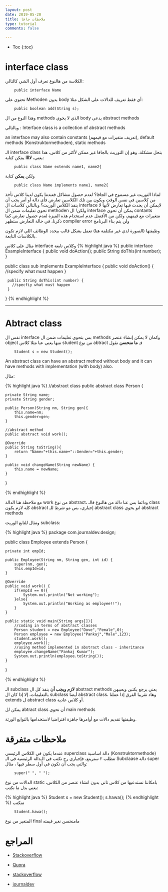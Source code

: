 ```yaml
---
layout: post
date: 2019-05-20
title: ملاحظات جافا
type: tutorial
comments: false

---
```


* Toc
{:toc}


# interface class
الكلاسة من هالنوع تعرف أول الشي كالتالي:

		public interface Name

تحتوي على Methoden بدون body أي فقط تعريف للدالات على الشكل مثلا:

		public boolean add(String s);

وهذا النوع من ال methods الذي لا يحوي body يدعى abstract methods

وبالتالي :  Interface class is a collection of abstract methods

an interface may also contain constants (تعريف متغيرات مع قيمهم), default methods (Konstruktormethoden), static methods

الـ interface class بتحل مشكلة، وهو إن التوريث بالجافا غير ممكن ﻷكثر من كلاس، هذا يعني، **لاااا** يمكن كتابة:

		public class Name extends name1, name2{

ولكن **يمكن** كتابة

		public class Name implements name1, name2{

لماذا التوريث غير مسموح في الجافا؟ لعدم حصول مشاكل فعندما يكون لدينا كلاس تأخذ من كلاسين في نفس الوقت ويكون بين تلك الكلاسين تعارض فأي دالة أو أمر يجب أن ينفذ الكلاس الوريث؟ وبالتالي كلاسات ال interface لايمكن أن يحدث فيها تعارض ﻷنها لا تحوي تعليمات ضمن ال methoden
ولكن! ال interface يمكن أن تحوي contants متغيرات مع قيمهم، ولكن من الأفضل عدم استخدام هذه الميزة لعدم حصول تعارض كما ذكرنا، في حالة التعارض ستظهر  compiler error
ولن يتم بناء البرنامج

وظيفتها (الصورة لدي غير مكتلمة هنا) تعمل بشكل قالب بيحدد الوظائف اللي لازم تكون بالكلاسات التابعة.

مثال على كلاس interface وكلاس تابعة
{% highlight java %}
 public interface ExampleInterface {
    public void doAction();
    public String doThis(int number);
 }

 public class sub implements ExampleInterface {
     public void doAction() {
       //specify what must happen
     }

     public String doThis(int number) {
       //specfiy what must happen
     }
 }
{% endhighlight %} 

 
*******

# Abtract class

نفس ال interface بس بتحوي تعليمات ضمن ال methods وكمان لا يمكن إنشاء عنصر object منها يعني عنا مثلا كلاس student من نوع abtract فـ **ما منحسن** نقول

		Student s = new Student();

 An abstract class can have an abstract method without body and it can have methods with implementation (with body) also.

مثال:

{% highlight java %}
//abstract class
public abstract class Person {
	
	private String name;
	private String gender;
	
	public Person(String nm, String gen){
		this.name=nm;
		this.gender=gen;
	}
	
	//abstract method
	public abstract void work();
	
	@Override
	public String toString(){
		return "Name="+this.name+"::Gender="+this.gender;
	}

	public void changeName(String newName) {
		this.name = newName;
	}	
}

{% endhighlight %} 

مع ملاحظة هنا الدالة work من نوع abstract، ودائما بس عنا دالة من هالنوع فالـ class كله لازم يكون abstract إجباري، بس مو شرط للـ  abstract class انو يحوي abstract methods

 

ومثال للتابع الوريث subclass:

{% highlight java %}
package com.journaldev.design;

public class Employee extends Person {
	
	private int empId;
	
	public Employee(String nm, String gen, int id) {
		super(nm, gen);
		this.empId=id;
	}

	@Override
	public void work() {
		if(empId == 0){
			System.out.println("Not working");
		}else{
			System.out.println("Working as employee!!");
		}
	}
	
	public static void main(String args[]){
		//coding in terms of abstract classes
		Person student = new Employee("Dove","Female",0);
		Person employee = new Employee("Pankaj","Male",123);
		student.work();
		employee.work();
		//using method implemented in abstract class - inheritance
		employee.changeName("Pankaj Kumar");
		System.out.println(employee.toString());
	}

}

{% endhighlight %} 


الـ subclass **لازم ويجب أن** ينفذ كل ال abstract methods يعني يرجع يكتبن ويعبيهن بالتعليمات، إلا إذا كان ال subclass أيضا abstract class، وهاد تقريبا الفرق إذا عملنا extends ل abstract class أو كلاس عادية.

يمكن لل abtract class أن تحوي main methods

وظيفتها تقديم دالات مع أوامرها جاهزة افتراضيا لاستخدامها بالتوابع الورثة.

# ملاحظات متفرقة

عندما يكون في الكلاس الرئيسي superclass دالة اساسية (Konstruktormethode) تتطلب ٢ سترينع، فإجباري رح نكتب في الـدالة الرئيسية في الـ Subclaase دالة super والتي يجب أن تكون في أول سطر فيها ، مثال:

		super(" ", " ");


الدالات من نوع static بامكاننا نستدعيها من كلاس تاني بدون انشاء عنصر من الكلاس، يعني بدل ما نكتب:

{% highlight java %}
Student s = new Student();
s.hawa();
{% endhighlight %} 
منكتب


		Student.hawa();

المتغير من نوع final مامنحسن نغير قيمته



# المراجع

* [Stackoverflow](https://stackoverflow.com/questions/10839131/implements-vs-extends-when-to-use-whats-the-difference)

* [Quora](https://www.quora.com/What-is-the-need-of-interface-in-Java)

* [stackoverflow](https://stackoverflow.com/questions/8064322/what-is-difference-to-extend-abstract-class-and-non-abstract-class)
* [journaldev](https://www.journaldev.com/1582/abstract-class-in-java)




